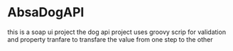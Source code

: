 # AbsaDogAPI
this is a soap ui project
the dog api project uses groovy scrip for validation and property tranfare to transfare the value from one step to the other
